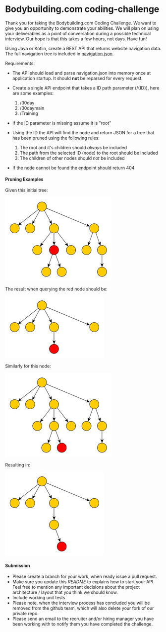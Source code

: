 Bodybuilding.com coding-challenge
================

Thank you for taking the Bodybuilding.com Coding Challenge. We want to give you an opportunity to demonstrate your
 abilities. We will plan on using your deliverables as a point of conversation during a possible technical interview.
 Our hope is that this takes a few hours, not days. Have fun!

Using Java or Kotlin, create a REST API that returns website navigation data. The full navigation tree is included in [navigation.json](navigation.json).

Requirements:

* The API should load and parse navigation.json into memory once at application startup. It should **not** be reparsed for every request.
* Create a single API endpoint that takes a ID path parameter (/{ID}), here are some examples:
    1. /30day
    2. /30daymain
    3. /Training
* If the ID parameter is missing assume it is "root"
* Using the ID the API will find the node and return JSON for a tree that has been pruned using the following rules:

    1. The root and it's children should *always* be included
    2. The path from the selected ID (node) to the root should be included
    3. The children of other nodes should *not* be included
* If the node cannot be found the endpoint should return 404

#### Pruning Examples

Given this initial tree:


![Initial Tree](start_tree.jpg)


The result when querying the red node should be:


![Result Tree](result_tree.jpg)

Similarly for this node:

![Initial Tree](start_tree2.jpg)

Resulting in:

![Initial Tree](result_tree2.jpg)


#### Submission
* Please create a branch for your work, when ready issue a pull request.
* Make sure you update this  *README* to explains how to start your API. Feel free to mention any important decisions
about the project architecture / layout that you think we should know.
* Include working unit tests
* Please note, when the interview process has concluded you will be removed from the github team, which will also delete your fork of our private repo.
* Please send an email to the recruiter and/or hiring manager you have been working with to notify them you have completed the challenge.
